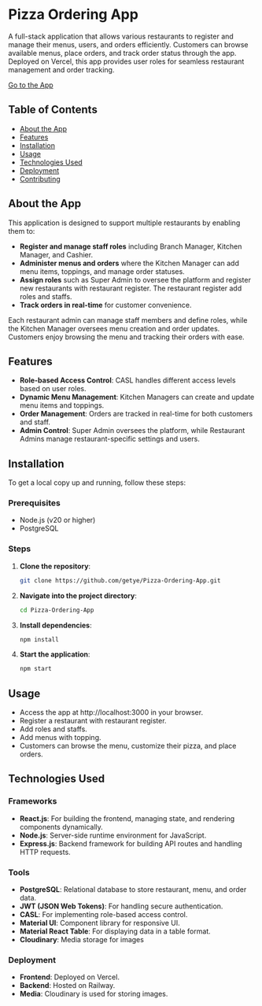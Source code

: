 # Pizza Ordering App

A full-stack application that allows various restaurants to register and manage their menus, users, and orders efficiently. Customers can browse available menus, place orders, and track order status through the app. Deployed on Vercel, this app provides user roles for seamless restaurant management and order tracking.

[Go to the App](https://pizza-ordering-app-tau.vercel.app/) 

## Table of Contents
- [About the App](#about-the-app)
- [Features](#features)
- [Installation](#installation)
- [Usage](#usage)
- [Technologies Used](#technologies-used)
- [Deployment](#deployment)
- [Contributing](#contributing)

## About the App

This application is designed to support multiple restaurants by enabling them to:
- **Register and manage staff roles** including Branch Manager, Kitchen Manager, and Cashier.
- **Administer menus and orders** where the Kitchen Manager can add menu items, toppings, and manage order statuses.
- **Assign roles** such as Super Admin to oversee the platform and register new restaurants with restaurant register. The restaurant register add roles and staffs.
- **Track orders in real-time** for customer convenience.

Each restaurant admin can manage staff members and define roles, while the Kitchen Manager oversees menu creation and order updates. Customers enjoy browsing the menu and tracking their orders with ease.

## Features

- **Role-based Access Control**: CASL handles different access levels based on user roles.
- **Dynamic Menu Management**: Kitchen Managers can create and update menu items and toppings.
- **Order Management**: Orders are tracked in real-time for both customers and staff.
- **Admin Control**: Super Admin oversees the platform, while Restaurant Admins manage restaurant-specific settings and users.

## Installation
To get a local copy up and running, follow these steps:

### Prerequisites
- Node.js (v20 or higher)
- PostgreSQL

### Steps

1. **Clone the repository**:
   ```bash
   git clone https://github.com/getye/Pizza-Ordering-App.git

2. **Navigate into the project directory**:
    ```bash
    cd Pizza-Ordering-App

3. **Install dependencies**:
    ```bash
    npm install

4. **Start the application**:
    ```bash
    npm start

## Usage

- Access the app at http://localhost:3000 in your browser.
- Register a restaurant with restaurant register.
- Add roles and staffs.
- Add menus with topping.
- Customers can browse the menu, customize their pizza, and place orders.

## Technologies Used

### Frameworks
- **React.js**: For building the frontend, managing state, and rendering   components dynamically.
- **Node.js**: Server-side runtime environment for JavaScript.
- **Express.js**: Backend framework for building API routes and handling HTTP requests.

### Tools
- **PostgreSQL**: Relational database to store restaurant, menu, and order data.
- **JWT (JSON Web Tokens)**: For handling secure authentication.
- **CASL**: For implementing role-based access control.
- **Material UI**: Component library for responsive UI.
- **Material React Table**: For displaying data in a table format.
- **Cloudinary**: Media storage for images

### Deployment
- **Frontend**: Deployed on Vercel.
- **Backend**: Hosted on Railway.
- **Media**: Cloudinary is used for storing images.